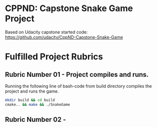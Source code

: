 # CPPND: Capstone Snake Game Project
Based on Udacity capstone started code: https://github.com/udacity/CppND-Capstone-Snake-Game

# Fulfilled Project Rubrics

## Rubric Number 01 - Project compiles and runs.
Running the following line of bash-code from build directory compiles the project and runs the game.

```bash
mkdir build && cd build
cmake.. && make && ./SnakeGame
```

## Rubric Number 02 - 